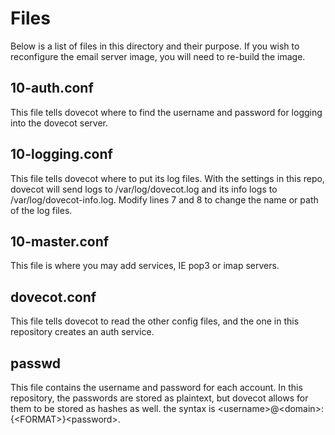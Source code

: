 # Files
Below is a list of files in this directory and their purpose. If you wish to reconfigure the email server image, you will need to re-build the image.

## 10-auth.conf
This file tells dovecot where to find the username and password for logging into the dovecot server.

## 10-logging.conf
This file tells dovecot where to put its log files. With the settings in this repo, dovecot will send logs to /var/log/dovecot.log and its info logs to /var/log/dovecot-info.log. Modify lines 7 and 8 to change the name or path of the log files.

## 10-master.conf
This file is where you may add services, IE pop3 or imap servers.

## dovecot.conf
This file tells dovecot to read the other config files, and the one in this repository creates an auth service.

## passwd
This file contains the username and password for each account. In this repository, the passwords are stored as plaintext, but dovecot allows for them to be stored as hashes as well. the syntax is \<username>@\<domain>:{\<FORMAT>}\<password>.
